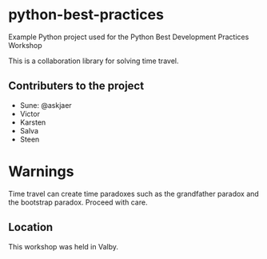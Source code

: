 # python-best-practices

Example Python project used for the Python Best Development Practices Workshop 

This is a collaboration library for solving time travel.

## Contributers to the project
 - Sune: @askjaer
 - Victor
 - Karsten
 - Salva
 - Steen

# Warnings

Time travel can create time paradoxes such as the grandfather paradox and the bootstrap paradox.
Proceed with care.

## Location
This workshop was held in Valby.

